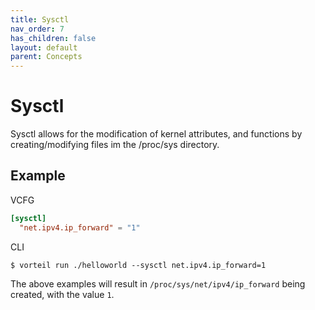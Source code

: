 ```yaml
---
title: Sysctl
nav_order: 7
has_children: false
layout: default
parent: Concepts
---
```


# Sysctl

Sysctl allows for the modification of kernel attributes, and functions by creating/modifying files im the /proc/sys directory.

## Example
VCFG

```toml
[sysctl]
  "net.ipv4.ip_forward" = "1"
```

CLI

```
$ vorteil run ./helloworld --sysctl net.ipv4.ip_forward=1
```

The above examples will result in `/proc/sys/net/ipv4/ip_forward` being created, with the value `1`.